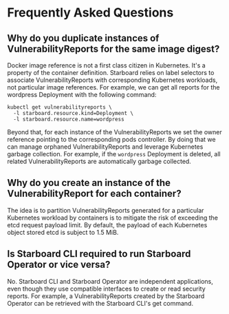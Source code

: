 # Frequently Asked Questions

## Why do you duplicate instances of VulnerabilityReports for the same image digest?

Docker image reference is not a first class citizen in Kubernetes. It's a
property of the container definition. Starboard relies on label selectors to
associate VulnerabilityReports with corresponding Kubernetes workloads, not
particular image references. For example, we can get all reports for the
wordpress Deployment with the following command:

```text
kubectl get vulnerabilityreports \
  -l starboard.resource.kind=Deployment \
  -l starboard.resource.name=wordpress
```

Beyond that, for each instance of the VulnerabilityReports we set the owner
reference pointing to the corresponding pods controller. By doing that we can
manage orphaned VulnerabilityReports and leverage Kubernetes garbage collection.
For example, if the `wordpress` Deployment is deleted, all related
VulnerabilityReports are automatically garbage collected.

## Why do you create an instance of the VulnerabilityReport for each container?
The idea is to partition VulnerabilityReports generated for a particular
Kubernetes workload by containers is to mitigate the risk of exceeding the etcd
request payload limit. By default, the payload of each Kubernetes object stored
etcd is subject to 1.5 MiB.

## Is Starboard CLI required to run Starboard Operator or vice versa?

No. Starboard CLI and Starboard Operator are independent applications, even
though they use compatible interfaces to create or read security reports. For
example, a VulnerabilityReports created by the Starboard Operator can be
retrieved with the Starboard CLI's get command.
